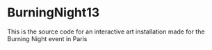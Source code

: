 BurningNight13
==============

This is the source code for an interactive art installation made for the Burning Night event in Paris